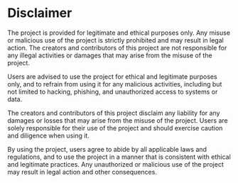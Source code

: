 # Disclaimer

The project is provided for legitimate and ethical purposes only. Any misuse or malicious use of the project is strictly prohibited and may result in legal action. The creators and contributors of this project are not responsible for any illegal activities or damages that may arise from the misuse of the project.

Users are advised to use the project for ethical and legitimate purposes only, and to refrain from using it for any malicious activities, including but not limited to hacking, phishing, and unauthorized access to systems or data.

The creators and contributors of this project disclaim any liability for any damages or losses that may arise from the misuse of the project. Users are solely responsible for their use of the project and should exercise caution and diligence when using it.

By using the project, users agree to abide by all applicable laws and regulations, and to use the project in a manner that is consistent with ethical and legitimate practices. Any unauthorized or malicious use of the project may result in legal action and other consequences.
